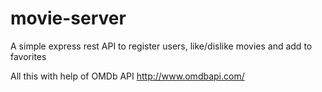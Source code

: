 # movie-server
A simple express rest API to register users, like/dislike movies and add to favorites

All this with help of OMDb API http://www.omdbapi.com/
